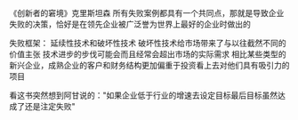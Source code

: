《创新者的窘境》克里斯坦森
所有失败案例都具有一个共同点，那就是导致企业失败的决策，恰好是在领先企业被广泛誉为世界上最好的企业时做出的

失败框架：
    延续性技术和破坏性技术
        破坏性技术给市场带来了与以往截然不同的价值主张
    技术进步的步伐可能会而且经常会超出市场的实际需求
    相比某些类型的新兴企业，成熟企业的客户和财务结构更加偏重于投资看上去对他们具有吸引力的项目

看这书突然想到阿甘说的："如果企业低于行业的增速去设定目标最后目标虽然达成了还是注定失败"
